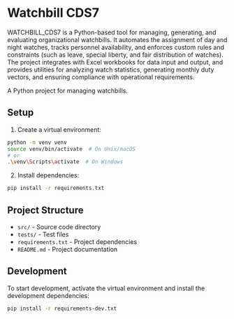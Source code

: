# Watchbill CDS7

WATCHBILL_CDS7 is a Python-based tool for managing, generating, and evaluating organizational watchbills. It automates the assignment of day and night watches, tracks personnel availability, and enforces custom rules and constraints (such as leave, special liberty, and fair distribution of watches). The project integrates with Excel workbooks for data input and output, and provides utilities for analyzing watch statistics, generating monthly duty vectors, and ensuring compliance with operational requirements.

A Python project for managing watchbills.

## Setup

1. Create a virtual environment:
```bash
python -m venv venv
source venv/bin/activate  # On Unix/macOS
# or
.\venv\Scripts\activate  # On Windows
```

2. Install dependencies:
```bash
pip install -r requirements.txt
```

## Project Structure

- `src/` - Source code directory
- `tests/` - Test files
- `requirements.txt` - Project dependencies
- `README.md` - Project documentation

## Development

To start development, activate the virtual environment and install the development dependencies:

```bash
pip install -r requirements-dev.txt
``` 
